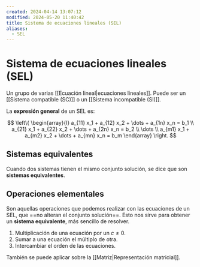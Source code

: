 ```yaml
---
created: 2024-04-14 13:07:12
modified: 2024-05-20 11:40:42
title: Sistema de ecuaciones lineales (SEL)
aliases:
  - SEL
---
```


# Sistema de ecuaciones lineales (SEL)

Un grupo de varias [[Ecuación lineal|ecuaciones lineales]]. Puede ser un [[Sistema compatible (SC)]] o un [[Sistema incompatible (SI)]].

La **expresión general** de un SEL es:

$$
\left\{ 
    \begin{array}{l}
        a_{11} x_1 + a_{12} x_2 + \dots + a_{1n} x_n = b_1 \\
        a_{21} x_1 + a_{22} x_2 + \dots + a_{2n} x_n = b_2 \\
        \dots \\
        a_{m1} x_1 + a_{m2} x_2 + \dots + a_{mn} x_n = b_m
    \end{array} 
\right.
$$

## Sistemas equivalentes

Cuando dos sistemas tienen el mismo conjunto solución, se dice que son **sistemas equivalentes**.

## Operaciones elementales

Son aquellas operaciones que podemos realizar con las ecuaciones de un SEL, que ==no alteran el conjunto solución==. Esto nos sirve para obtener un **sistema equivalente**, más sencillo de resolver.

1. Multiplicación de una ecuación por un $c\neq 0$.
2. Sumar a una ecuación el múltiplo de otra.
3. Intercambiar el orden de las ecuaciones.

También se puede aplicar sobre la [[Matriz|Representación matricial]].

